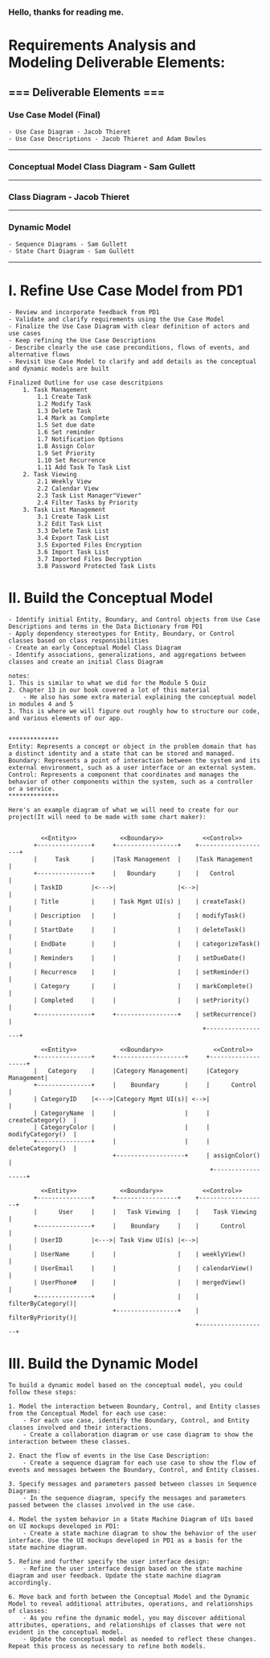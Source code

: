 ### Hello, thanks for reading me.

# Requirements Analysis and Modeling Deliverable Elements:

## === Deliverable Elements ===

### Use Case Model (Final)

    - Use Case Diagram - Jacob Thieret
    - Use Case Descriptions - Jacob Thieret and Adam Bowles
--------
### Conceptual Model Class Diagram - Sam Gullett
--------
### Class Diagram - Jacob Thieret
--------
### Dynamic Model
    - Sequence Diagrams - Sam Gullett
    - State Chart Diagram - Sam Gullett
_____________________

# I. Refine Use Case Model from PD1

    - Review and incorporate feedback from PD1
    - Validate and clarify requirements using the Use Case Model
    - Finalize the Use Case Diagram with clear definition of actors and use cases
    - Keep refining the Use Case Descriptions
    - Describe clearly the use case preconditions, flows of events, and alternative flows
    - Revisit Use Case Model to clarify and add details as the conceptual and dynamic models are built
    
    Finalized Outline for use case descritpions 
        1. Task Management
            1.1 Create Task 
            1.2 Modify Task 
            1.3 Delete Task 
            1.4 Mark as Complete 
            1.5 Set due date 
            1.6 Set reminder
            1.7 Notification Options 
            1.8 Assign Color             
            1.9 Set Priority 
            1.10 Set Recurrence 
            1.11 Add Task To Task List
        2. Task Viewing
            2.1 Weekly View 
            2.2 Calendar View
            2.3 Task List Manager"Viewer"
            2.4 Filter Tasks by Priority 
        3. Task List Management
            3.1 Create Task List
            3.2 Edit Task List
            3.3 Delete Task List
            3.4 Export Task List 
            3.5 Exported Files Encryption 
            3.6 Import Task List  
            3.7 Imported Files Decryption
            3.8 Password Protected Task Lists


# II. Build the Conceptual Model 
    - Identify initial Entity, Boundary, and Control objects from Use Case Descriptions and terms in the Data Dictionary from PD1
    - Apply dependency stereotypes for Entity, Boundary, or Control classes based on class responsibilities
    - Create an early Conceptual Model Class Diagram
    - Identify associations, generalizations, and aggregations between classes and create an initial Class Diagram

    notes:
    1. This is similar to what we did for the Module 5 Quiz
    2. Chapter 13 in our book covered a lot of this material
        - He also has some extra material explaining the conceptual model in modules 4 and 5
    3. This is where we will figure out roughly how to structure our code, and various elements of our app.


    **************
    Entity: Represents a concept or object in the problem domain that has a distinct identity and a state that can be stored and managed.
    Boundary: Represents a point of interaction between the system and its external environment, such as a user interface or an external system.
    Control: Represents a component that coordinates and manages the behavior of other components within the system, such as a controller or a service.
    **************

    Here's an example diagram of what we will need to create for our project(It will need to be made with some chart maker):


             <<Entity>>            <<Boundary>>           <<Control>>
           +---------------+     +-----------------+    +--------------------+
           |     Task      |     |Task Management  |    |Task Management     |
           +---------------+     |   Boundary      |    |   Control          |
           | TaskID        |<--->|                 |<-->|                    |
           | Title         |     | Task Mgmt UI(s) |    | createTask()       |
           | Description   |     |                 |    | modifyTask()       |
           | StartDate     |     |                 |    | deleteTask()       |
           | EndDate       |     |                 |    | categorizeTask()   |
           | Reminders     |     |                 |    | setDueDate()       |
           | Recurrence    |     |                 |    | setReminder()      |
           | Category      |     |                 |    | markComplete()     |
           | Completed     |     |                 |    | setPriority()      |
           +---------------+     +-----------------+    | setRecurrence()    |
                                                          +------------------+

             <<Entity>>            <<Boundary>>              <<Control>>
           +---------------+     +-------------------+     +-------------------+
           |   Category    |     |Category Management|     |Category Management|
           +---------------+     |    Boundary       |     |      Control      |
           | CategoryID    |<--->|Category Mgmt UI(s)| <-->|                   |
           | CategoryName  |     |                   |     | createCategory()  |
           | CategoryColor |     |                   |     | modifyCategory()  |
           +---------------+     |                   |     | deleteCategory()  |
                                 +-------------------+     | assignColor()     |
                                                            +------------------+

             <<Entity>>            <<Boundary>>           <<Control>>
           +---------------+     +-----------------+    +-------------------+
           |      User     |     |   Task Viewing  |    |    Task Viewing   |
           +---------------+     |    Boundary     |    |      Control      |
           | UserID        |<--->| Task View UI(s) |<-->|                   |
           | UserName      |     |                 |    | weeklyView()      |
           | UserEmail     |     |                 |    | calendarView()    |
           | UserPhone#    |     |                 |    | mergedView()      |
           +---------------+     |                 |    | filterByCategory()|
                                 +-----------------+    | filterByPriority()|
                                                        +-------------------+





# III. Build the Dynamic Model

    To build a dynamic model based on the conceptual model, you could follow these steps:

    1. Model the interaction between Boundary, Control, and Entity classes from the Conceptual Model for each use case:
        - For each use case, identify the Boundary, Control, and Entity classes involved and their interactions. 
        - Create a collaboration diagram or use case diagram to show the interaction between these classes.

    2. Enact the flow of events in the Use Case Description:
        - Create a sequence diagram for each use case to show the flow of events and messages between the Boundary, Control, and Entity classes.

    3. Specify messages and parameters passed between classes in Sequence Diagrams:
        - In the sequence diagram, specify the messages and parameters passed between the classes involved in the use case.

    4. Model the system behavior in a State Machine Diagram of UIs based on UI mockups developed in PD1:
        - Create a state machine diagram to show the behavior of the user interface. Use the UI mockups developed in PD1 as a basis for the state machine diagram.

    5. Refine and further specify the user interface design:
        - Refine the user interface design based on the state machine diagram and user feedback. Update the state machine diagram accordingly.

    6. Move back and forth between the Conceptual Model and the Dynamic Model to reveal additional attributes, operations, and relationships of classes:
        - As you refine the dynamic model, you may discover additional attributes, operations, and relationships of classes that were not evident in the conceptual model. 
        - Update the conceptual model as needed to reflect these changes. Repeat this process as necessary to refine both models.




